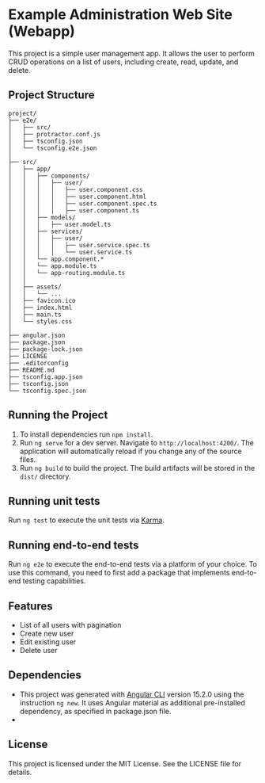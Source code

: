 # Example Administration Web Site (Webapp)

This project is a simple user management app. It allows the user to perform CRUD operations on a list of users, including create, read, update, and delete.

## Project Structure
```
project/
├── e2e/
│   ├── src/
│   ├── protractor.conf.js
│   ├── tsconfig.json
│   └── tsconfig.e2e.json
│
├── src/
│   ├── app/
│   │   ├── components/
│   │   │   ├── user/
│   │   │   │   ├── user.component.css
│   │   │   │   ├── user.component.html
│   │   │   │   ├── user.component.spec.ts
│   │   │   │   ├── user.component.ts
│   │   ├── models/
│   │   │   ├── user.model.ts
│   │   ├── services/
│   │   │   ├── user/
│   │   │   │   ├── user.service.spec.ts
│   │   │   │   └── user.service.ts
│   │   └── app.component.*
│   │   └── app.module.ts
│   │   └── app-routing.module.ts
│   │
│   ├── assets/
│   │   └── ...
│   ├── favicon.ico
│   ├── index.html
│   ├── main.ts
│   └── styles.css
│
├── angular.json
├── package.json
├── package-lock.json
├── LICENSE
├── .editorconfig
├── README.md
├── tsconfig.app.json
├── tsconfig.json
└── tsconfig.spec.json
```

## Running the Project
1. To install dependencies run `npm install`.
2. Run `ng serve` for a dev server. Navigate to `http://localhost:4200/`. The application will automatically reload if you change any of the source files.
3. Run `ng build` to build the project. The build artifacts will be stored in the `dist/` directory.

## Running unit tests

Run `ng test` to execute the unit tests via [Karma](https://karma-runner.github.io).

## Running end-to-end tests

Run `ng e2e` to execute the end-to-end tests via a platform of your choice. To use this command, you need to first add a package that implements end-to-end testing capabilities.

## Features
- List of all users with pagination
- Create new user
- Edit existing user
- Delete user

## Dependencies
- This project was generated with [Angular CLI](https://github.com/angular/angular-cli) version 15.2.0 using the instruction `ng new`. It uses Angular material as additional pre-installed dependency, as specified in package.json file.
- 

## License
This project is licensed under the MIT License. See the LICENSE file for details.
